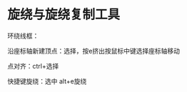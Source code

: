 # 旋绕与旋绕复制工具
<p id="8q8nckgGefphDguthpj13R">

环绕线框：

</p>


<p id="jk372LsJWF7c2Yt5kNJWTv">

沿座标轴新建顶点：选择，按e挤出按鼠标中键选择座标轴移动

</p>


<p id="bkwZBSouA14JHucaJvJD8f">

点对齐：ctrl+选择

</p>


<p id="kgHor5vgMfj3kDRG5Tb3sY">

快捷键旋绕：选中 alt+e旋绕

</p>


